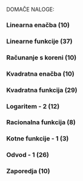 DOMAČE NALOGE: 

### Linearna enačba (10)
### Linearne funkcije (37)
### Računanje s koreni (10)
### Kvadratna enačba (10)
### Kvadratna funkcija (29)
### Logaritem - 2 (12)
### Racionalna funkcija (8)
### Kotne funkcije - 1 (3)
### Odvod - 1 (26)
### Zaporedja (10)
